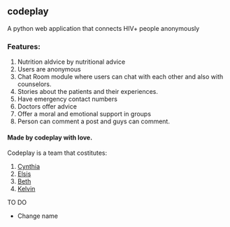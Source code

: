 ## codeplay
A python web application that connects HIV+ people anonymously


### Features:
1. Nutrition aldvice by nutritional advice
2. Users are anonymous
3. Chat Room module where users can chat with each other and also with counselors.
4. Stories about the patients and their experiences.
5. Have emergency contact numbers
6. Doctors offer advice
7. Offer a moral and emotional support in groups
8. Person can comment a post and guys can comment.



#### Made by codeplay with love.
Codeplay is a team that costitutes:
1. [Cynthia](https://github.com/misoi)
2. [Elsis](https://github.com/Elsis-Sitati)
3. [Beth](https://github.com/BethMwangi)
4. [Kelvin](https://github.com/kelvinmuchui)



TO DO
- Change name
